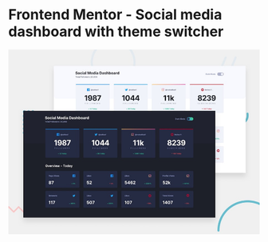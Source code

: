# Frontend Mentor - Social media dashboard with theme switcher

![Design preview for the Social media dashboard with theme switcher coding challenge](./public/design/desktop-preview.jpg)
